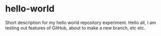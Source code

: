 # hello-world
Short description for my hello world repository experiment.
Hello all, I am testing out features of GitHub, about to make a new branch, etc etc.
